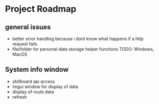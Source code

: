 # Project Roadmap
## general issues
- better error handling because i dont know what happens if a http request fails
- file/folder for personal data storage helper functions TODO: Windows, MacOS

## System info window
- zkillboard api access
- imgui window for display of data
- display of route data
- refresh

